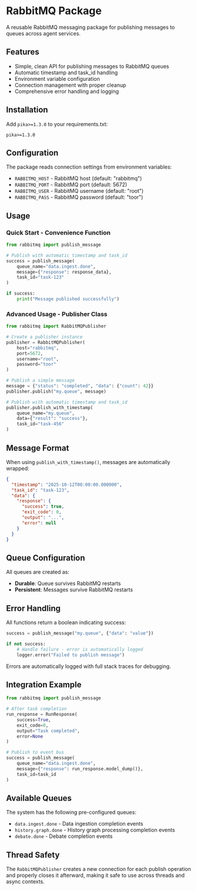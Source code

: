 # RabbitMQ Package

A reusable RabbitMQ messaging package for publishing messages to queues across agent services.

## Features

- Simple, clean API for publishing messages to RabbitMQ queues
- Automatic timestamp and task_id handling
- Environment variable configuration
- Connection management with proper cleanup
- Comprehensive error handling and logging

## Installation

Add `pika>=1.3.0` to your requirements.txt:

```
pika>=1.3.0
```

## Configuration

The package reads connection settings from environment variables:

- `RABBITMQ_HOST` - RabbitMQ host (default: "rabbitmq")
- `RABBITMQ_PORT` - RabbitMQ port (default: 5672)
- `RABBITMQ_USER` - RabbitMQ username (default: "root")
- `RABBITMQ_PASS` - RabbitMQ password (default: "toor")

## Usage

### Quick Start - Convenience Function

```python
from rabbitmq import publish_message

# Publish with automatic timestamp and task_id
success = publish_message(
    queue_name="data.ingest.done",
    message={"response": response_data},
    task_id="task-123"
)

if success:
    print("Message published successfully")
```

### Advanced Usage - Publisher Class

```python
from rabbitmq import RabbitMQPublisher

# Create a publisher instance
publisher = RabbitMQPublisher(
    host="rabbitmq",
    port=5672,
    username="root",
    password="toor"
)

# Publish a simple message
message = {"status": "completed", "data": {"count": 42}}
publisher.publish("my.queue", message)

# Publish with automatic timestamp and task_id
publisher.publish_with_timestamp(
    queue_name="my.queue",
    data={"result": "success"},
    task_id="task-456"
)
```

## Message Format

When using `publish_with_timestamp()`, messages are automatically wrapped:

```json
{
  "timestamp": "2025-10-12T00:00:00.000000",
  "task_id": "task-123",
  "data": {
    "response": {
      "success": true,
      "exit_code": 0,
      "output": "...",
      "error": null
    }
  }
}
```

## Queue Configuration

All queues are created as:
- **Durable**: Queue survives RabbitMQ restarts
- **Persistent**: Messages survive RabbitMQ restarts

## Error Handling

All functions return a boolean indicating success:

```python
success = publish_message("my.queue", {"data": "value"})

if not success:
    # Handle failure - error is automatically logged
    logger.error("Failed to publish message")
```

Errors are automatically logged with full stack traces for debugging.

## Integration Example

```python
from rabbitmq import publish_message

# After task completion
run_response = RunResponse(
    success=True,
    exit_code=0,
    output="Task completed",
    error=None
)

# Publish to event bus
success = publish_message(
    queue_name="data.ingest.done",
    message={"response": run_response.model_dump()},
    task_id=task_id
)
```

## Available Queues

The system has the following pre-configured queues:

- `data.ingest.done` - Data ingestion completion events
- `history.graph.done` - History graph processing completion events
- `debate.done` - Debate completion events

## Thread Safety

The `RabbitMQPublisher` creates a new connection for each publish operation and properly closes it afterward, making it safe to use across threads and async contexts.
